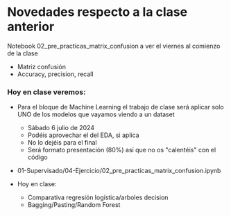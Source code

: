 # Novedades respecto a la clase anterior

Notebook 02_pre_practicas_matrix_confusion a ver el viernes al comienzo de la clase
  * Matriz confusión
  * Accuracy, precision, recall

### Hoy en clase veremos:

* Para el bloque de Machine Learning el trabajo de clase será aplicar solo UNO de los modelos que vayamos viendo a un dataset
  * Sábado 6 julio de 2024
  * Podéis aprovechar el del EDA, si aplica
  * No lo dejéis para el final
  * Será formato presentación (80%) así que no os "calentéis" con el código

* 01-Supervisado/04-Ejercicio/02_pre_practicas_matrix_confusion.ipynb

* Hoy en clase: 
  * Comparativa regresión logística/arboles decision
  * Bagging/Pasting/Random Forest
